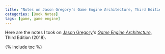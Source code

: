 ```yaml
---
title: "Notes on Jason Gregory's Game Engine Architecture, Third Edition"
categories: [Book Notes]
tags: [game, game engine]
---
```


Here are the notes I took on [Jason Gregory](https://twitter.com/jqgregory)'s [*Game Engine Architecture*](https://www.gameenginebook.com/), Third Edition (2018).

{% include toc %}